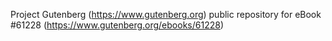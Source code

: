 Project Gutenberg (https://www.gutenberg.org) public repository for eBook #61228 (https://www.gutenberg.org/ebooks/61228)
